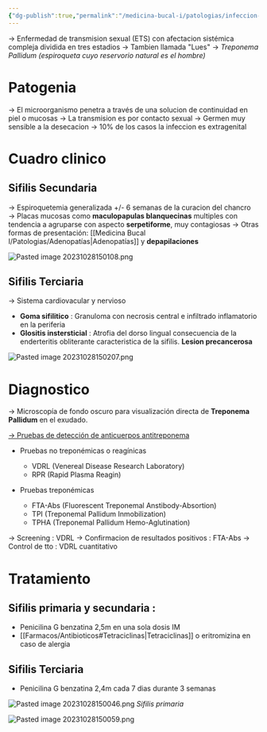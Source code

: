 ```yaml
---
{"dg-publish":true,"permalink":"/medicina-bucal-i/patologias/infeccion-bacterianas/sifilis-oral/"}
---
```


→ Enfermedad de transmision sexual (ETS) con afectacion sistémica compleja dividida en tres estadios
→ Tambien llamada "Lues"
→ *Treponema Pallidum (espiroqueta cuyo reservorio natural es el hombre)*

# Patogenia
→ El microorganismo penetra a través de una solucion de continuidad en piel o mucosas
→ La transmision es por contacto sexual
→ Germen muy sensible a la desecacion
→ 10% de los casos la infeccion es extragenital 

# Cuadro clinico

## Sifilis Secundaria 
→ Espiroquetemia generalizada +/- 6 semanas de la curacion del chancro
→ Placas mucosas como **maculopapulas blanquecinas** multiples con tendencia a agruparse con aspecto **serpetiforme**, muy contagiosas
→ Otras formas de presentación: [[Medicina Bucal I/Patologias/Adenopatías\|Adenopatías]] y **depapilaciones**

![Pasted image 20231028150108.png](/img/user/Cirugia%20Bucal%20I/Medias/Pasted%20image%2020231028150108.png)


## Sifilis Terciaria
→ Sistema cardiovacular y nervioso
- **Goma sifilitico** : Granuloma con necrosis central e infiltrado inflamatorio en la periferia
- **Glositis instersticial** : Atrofia del dorso lingual consecuencia de la enderteritis obliterante caracteristica de la sifilis. **Lesion precancerosa**

![Pasted image 20231028150207.png](/img/user/Cirugia%20Bucal%20I/Medias/Pasted%20image%2020231028150207.png)

# Diagnostico

→ Microscopía de fondo oscuro para visualización directa de **Treponema Pallidum** en el exudado.

<u>→ Pruebas de detección de anticuerpos antitreponema</u>

- Pruebas no treponémicas o reagínicas
	- VDRL (Venereal Disease Research Laboratory)
	- RPR (Rapid Plasma Reagin)

- Pruebas treponémicas
	- FTA-Abs (Fluorescent Treponemal Anstibody-Absortion)
	- TPI (Treponemal Pallidum Inmobilization)
	- TPHA (Treponemal Pallidum Hemo-Aglutination)


→ Screening : VDRL
→ Confirmacion de resultados positivos : FTA-Abs
→ Control de tto : VDRL cuantitativo

# Tratamiento

## Sifilis primaria y secundaria : 
- Penicilina G benzatina 2,5m en una sola dosis IM
- [[Farmacos/Antibioticos#Tetraciclinas\|Tetraciclinas]] o eritromizina en caso de alergia

## Sifilis Terciaria
- Penicilina G benzatina 2,4m cada 7 dias durante 3 semanas


![Pasted image 20231028150046.png](/img/user/Cirugia%20Bucal%20I/Medias/Pasted%20image%2020231028150046.png)
*Sifilis primaria*

![Pasted image 20231028150059.png](/img/user/Cirugia%20Bucal%20I/Medias/Pasted%20image%2020231028150059.png)
